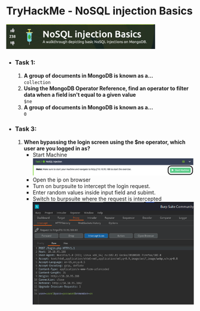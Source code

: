 <h1>TryHackMe - NoSQL injection Basics</h1>
<img src="./img/logo.png" alt="logo" width="400">
<ul>
    <li>
        <h3>Task 1:</h3>
        <ol type="1">
            <li>
                <strong>A group of documents in MongoDB is known as a...</strong><br>
                <code>collection</code>
            </li>
            <li>
                <strong>Using the MongoDB Operator Reference, find an operator to filter data when a field isn't equal to a given value</strong><br>
                <code>$ne</code>
            </li>
            <li>
                <strong>A group of documents in MongoDB is known as a...</strong><br>
                <code>0</code>
            </li>
        </ol>
    </li>
    <li>
        <h3>Task 3:</h3>
        <ol type="1">
            <li>
                <strong>When bypassing the login screen using the $ne operator, which user are you logged in as?</strong>
                <ul>
                    <li>
                        Start Machine<br>
                        <img src="./img/startMachine.png" alt="startMachine" width="600">
                    </li>
                    <li>Open the ip on browser</li>
                    <li>
                        Turn on burpsuite to intercept the login request.
                    </li>
                    <li>Enter random values inside input field and subimt.</li>
                    <li>Switch to burpsuite where the request is intercepted <br>
                        <img src="./img/burpsuite1.png" alt="burpsuite1" width="500">
                    </li>
                </ul>
            </li>
        </ol>
    </li>
</ul>